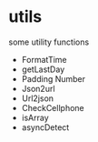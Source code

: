 # utils
some utility functions

+ FormatTime
+ getLastDay
+ Padding Number 
+ Json2url
+ Url2json
+ CheckCellphone
+ isArray
+ asyncDetect 